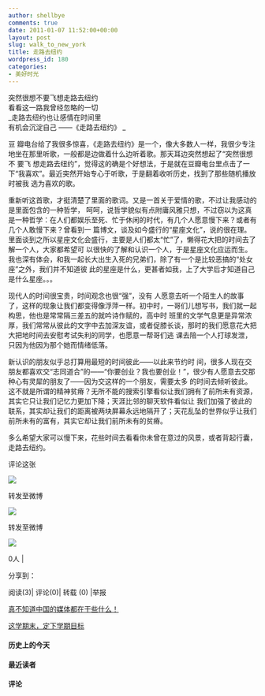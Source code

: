 ```yaml
---
author: shellbye
comments: true
date: 2011-01-07 11:52:00+00:00
layout: post
slug: walk_to_new_york
title: 走路去纽约
wordpress_id: 180
categories:
- 美好时光
---
```


突然很想不要飞想走路去纽约  
看看这一路我曾经忽略的一切  
_走路去纽约也让感情在时间里  
有机会沉淀自己 ——《走路去纽约》 _

  


豆 瓣电台给了我很多惊喜，《走路去纽约》是一个，像大多数人一样，我很少专注地坐在那里听歌，一般都是边做着什么边听着歌。那天耳边突然想起了“突然很想不 要飞 想走路去纽约”，觉得这的确是个好想法，于是就在豆瓣电台里点击了一下“我喜欢”。最近突然开始专心于听歌，于是翻着收听历史，找到了那些随机播放时被我 选为喜欢的歌。 

  


重新听这首歌，才挺清楚了里面的歌词。又是一首关于爱情的歌，不过让我感动的是里面包含的一种哲学， 呵呵，说哲学貌似有点附庸风雅只想，不过窃以为这真是一种哲学：在人们都娱乐至死、忙于休闲的时代，有几个人愿意慢下来？或者有几个人敢慢下来？曾看到一 篇博文，谈及如今盛行的“星座文化”，说的很在理。里面谈到之所以星座文化会盛行，主要是人们都太“忙”了，懒得花大把的时间去了解一个人，大家都希望可 以很快的了解和认识一个人，于是星座文化应运而生。我也深有体会，和我一起长大出生入死的兄弟们，除了有一个是比较恶搞的“处女座”之外，我们并不知道彼 此的星座是什么，更甚者如我，上了大学后才知道自己是什么星座。。。 

  


现代人的时间很宝贵，时间观念也很“强”，没有 人愿意去听一个陌生人的故事了，这样的现象让我们都变得像浮萍一样。初中时，一哥们儿想写书，我们就一起构思，他也是常常隔三差五的就吟诗作赋的，高中时 班里的文学气息更是异常浓厚，我们常常从彼此的文字中去加深友谊，或者促膝长谈，那时的我们愿意花大把大把地时间去安慰考试失利的同学，也愿意一帮哥们逃 课去陪一个人打球发泄，只因为他因为那个她而情绪低落。 

  


新认识的朋友似乎总打算用最短的时间彼此——以此来节约时 间，很多人现在交朋友都喜欢交“志同道合”的——“你要创业？我也要创业！”，很少有人愿意去交那种心有灵犀的朋友了——因为交这样的一个朋友，需要太多 的时间去倾听彼此。这不就是所谓的精神贫瘠？无所不能的搜索引擎看似让我们拥有了前所未有资源，其实它只让我们记忆力更加下降；天涯比邻的聊天软件看似让 我们加强了彼此的联系，其实却让我们的距离被两块屏幕永远地隔开了；天花乱坠的世界似乎让我们前所未有的富有，其实它却让我们前所未有的贫瘠。 

  
多么希望大家可以慢下来，花些时间去看看你未曾在意过的风景，或者背起行囊，走路去纽约。          



































评论这张









![](http://b.bst.126.net/newpage/images/microblog.png?1)

转发至微博
















![](http://b.bst.126.net/newpage/images/microblog.png?1)

转发至微博













![](http://b.bst.126.net/style/common/tuijian.png)

0人 | 
	        
分享到： 






阅读(3)|
评论(0)|
转载 (0)
|举报



























[真不知道中国的媒体都在干些什么！](http://bai444854713.blog.163.com/blog/static/1633121822011041440851/)





[这学期末，定下学期目标](http://bai444854713.blog.163.com/blog/static/163312182201101183017/)










#### 历史上的今天













#### 最近读者
















#### 评论



















